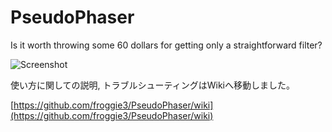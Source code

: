 # PseudoPhaser

Is it worth throwing some 60 dollars for getting only a straightforward filter?

![Screenshot](https://yokkin.com/wp-content/uploads/2021/01/20210106000542.png)

使い方に関しての説明, トラブルシューティングはWikiへ移動しました。

[https://github.com/froggie3/PseudoPhaser/wiki](https://github.com/froggie3/PseudoPhaser/wiki)

